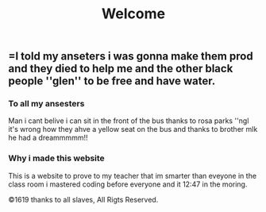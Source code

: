 <!DOCTYPE HTML>
<!-- THE DOCTYPE tells the browser what type of webpage to render, the doctype used in this website is HTML5 which is the most recent HTML. -->
<html lang="en-US">
<head>
	<meta charset="UTF-8">
	<title>Jay's world</title>
	<!-- THE TITLE element is the name of the page, it is also visible in the browser tab. Its always good practice to give each page an appropriate title. -->
	<meta name="description" content="A sample website, nothin fancy">
      <meta http-equiv="author" content="Francisco Campos Arias">
      <meta name="keywords" content="html, css, web, design, sample, practice">
      <!-- These are META TAGS, they're used to describe the website, this information is read mainly by search engines like GOOGLE, YAHOO, ETC... -->	
	<link rel="stylesheet" href="style.css">
	<script src="http://localhost:8080/target/target-script-min.js#anonymous"></script>
</head>
<body>
	<div class="container">
<!-- THIS ACTUAL CONTENT BEGINS HERE...this is called a comment. which can only be seen when viewing the source code. This text CANNOT be seen by the browser. Its helpful when you need to place notes, comments or reminders in your code -->
	<header>
		<div class="header">
			<h1>Welcome</h1>
		</div>
	</header>
	<!-- END HEADER | the header element in new to HTML5 -->
		<div class="main">
			<h2>=I told my anseters i was gonna make them prod and they died to help me and the other black people ''glen'' to be free and have water.</h2>
		</div>
		<div class="feature">
			<h3>To all my ansesters</h3>
			<p> Man i cant belive i can sit in the front of the bus thanks to rosa parks ''ngl it's wrong how they ahve a yellow seat on the bus and thanks to brother mlk he had a dreammmmm!!</p>
			<!-- LOREM IPSUM is universally used. Lorem ipsum is dummy text, it does't really mean anything. Its used to fill space or for mockups. -->
		</div>
		<div class="feature">
			<h3>Why i made this website</h3>
			<p>This is a website to prove to my teacher that im smarter than eveyone in the class room i mastered coding before everyone and it 12:47 in the moring.</p>
		</div>
	<footer>
		&copy;1619 thanks to all slaves, All Rigts Reserved.
	</footer>
	<!-- END FOOTER | the footer element is also new to HTML5 -->
	</div>
</body>
</html>
